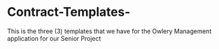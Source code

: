 # Contract-Templates-
This is the three (3) templates that we have for the Owlery Management application for our Senior Project 
